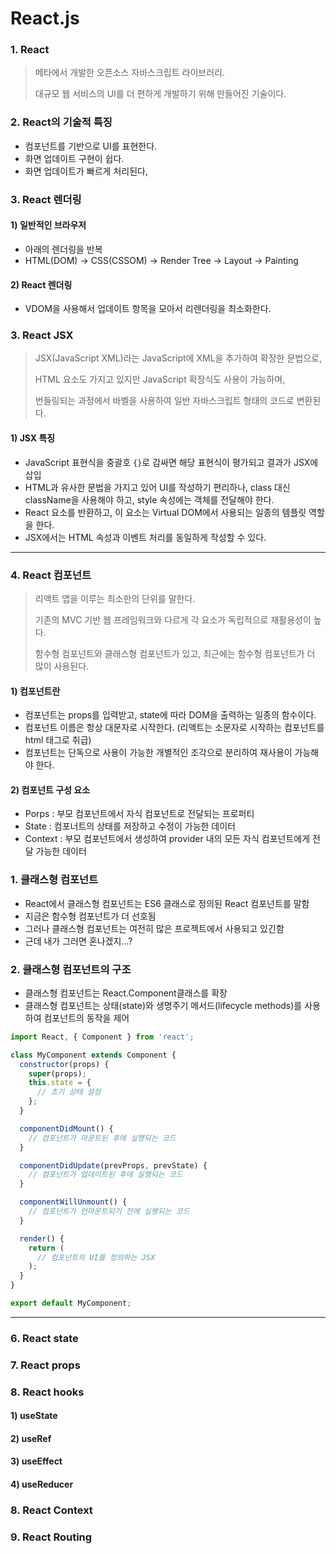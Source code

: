 # React.js

### 1. React

> 메타에서 개발한 오픈소스 자바스크립트 라이브러리.
>
> 대규모 웹 서비스의 UI를 더 편하게 개발하기 위해 만들어진 기술이다.

### 2. React의 기술적 특징

* 컴포넌트를 기반으로 UI를 표현한다.
* 화면 업데이트 구현이 쉽다.
* 화면 업데이트가 빠르게 처리된다,

### 3. React 렌더링

#### 1) 일반적인 브라우저

* 아래의 렌더링을 반복
* HTML(DOM) -> CSS(CSSOM) -> Render Tree -> Layout -> Painting&#x20;

#### 2) React 렌더링

* VDOM을 사용해서 업데이트 항목을 모아서 리렌더링을 최소화한다.

### 3. React JSX

> JSX(JavaScript XML)라는 JavaScript에 XML을 추가하여 확장한 문법으로,
>
> HTML 요소도 가지고 있지만 JavaScript 확장식도 사용이 가능하며,
>
> 번들링되는 과정에서 바벨을 사용하여 일반 자바스크립트 형태의 코드로 변환된다.

#### 1) JSX 특징

* JavaScript 표현식을 중괄호 `{}`로 감싸면 해당 표현식이 평가되고 결과가 JSX에 삽입
* HTML과 유사한 문법을 가지고 있어 UI를 작성하기 편리하나, class 대신 className을 사용해야 하고, style 속성에는 객체를 전달해야 한다.
* React 요소를 반환하고, 이 요소는 Virtual DOM에서 사용되는 일종의 템플릿 역할을 한다.
* JSX에서는 HTML 속성과 이벤트 처리를 동일하게 작성할 수 있다.

***

### 4. React 컴포넌트

> 리액트 앱을 이루는 최소한의 단위를 말한다.
>
> 기존의 MVC 기반 웹 프레임워크와 다르게 각 요소가 독립적으로 재활용성이 높다.
>
> 함수형 컴포넌트와 클래스형 컴포넌트가 있고, 최근에는 함수형 컴포넌트가 더 많이 사용된다.

#### 1) 컴포넌트란

* 컴포넌트는 props를 입력받고, state에 따라 DOM을 출력하는 일종의 함수이다.
* 컴포넌트 이름은 항상 대문자로 시작한다. (리액트는 소문자로 시작하는 컴포넌트를 html 태그로 취급)
* 컴포넌트는 단독으로 사용이 가능한 개별적인 조각으로 분리하여 재사용이 가능해야 한다.

#### 2) 컴포넌트 구성 요소

* Porps : 부모 컴포넌트에서 자식 컴포넌트로 전달되는 프로퍼티
* State : 컴포너트의 상태를 저장하고 수정이 가능한 데이터
* Context : 부모 컴포넌트에서 생성하여 provider 내의 모든 자식 컴포넌트에게 전달 가능한 데이터

### 1. 클래스형 컴포넌트

* React에서 클래스형 컴포넌트는 ES6 클래스로 정의된 React 컴포넌트를 말함
* 지금은 함수형 컴포넌트가 더 선호됨
* 그러나 클래스형 컴포넌트는 여전히 많은 프로젝트에서 사용되고 있긴함
* 근데 내가 그러면 혼나겠지...?

### 2. 클래스형 컴포넌트의 구조

* 클래스형 컴포넌트는 React.Component클래스를 확장
* &#x20;클래스형 컴포넌트는 상태(state)와 생명주기 메서드(lifecycle methods)를 사용하여 컴포넌트의 동작을 제어

```jsx
import React, { Component } from 'react';

class MyComponent extends Component {
  constructor(props) {
    super(props);
    this.state = {
      // 초기 상태 설정
    };
  }

  componentDidMount() {
    // 컴포넌트가 마운트된 후에 실행되는 코드
  }

  componentDidUpdate(prevProps, prevState) {
    // 컴포넌트가 업데이트된 후에 실행되는 코드
  }

  componentWillUnmount() {
    // 컴포넌트가 언마운트되기 전에 실행되는 코드
  }

  render() {
    return (
      // 컴포넌트의 UI를 정의하는 JSX
    );
  }
}

export default MyComponent;

```



***

### 6. React state

### 7. React props

### 8. React hooks

#### 1) useState

#### 2) useRef

#### 3) useEffect

#### 4) useReducer

### 8. React Context

### 9. React Routing





&#x20;
